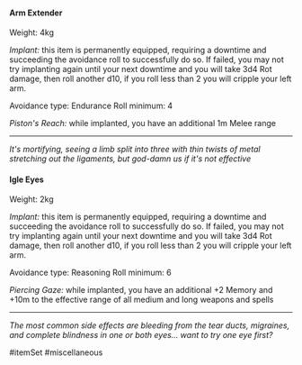 #### Arm Extender

Weight: 4kg

*Implant:* this item is permanently equipped, requiring a downtime and succeeding the avoidance roll to successfully do so. If failed, you may not try implanting again until your next downtime and you will take 3d4 Rot damage, then roll another d10, if you roll less than 2 you will cripple your left arm.

Avoidance type: Endurance
Roll minimum: 4

*Piston's Reach:* while implanted, you have an additional 1m Melee range

---
*It's mortifying, seeing a limb split into three with thin twists of metal stretching out the ligaments, but god-damn us if it's not effective*

#### Igle Eyes

Weight: 2kg

*Implant:* this item is permanently equipped, requiring a downtime and succeeding the avoidance roll to successfully do so. If failed, you may not try implanting again until your next downtime and you will take 3d4 Rot damage, then roll another d10, if you roll less than 2 you will cripple your left arm.

Avoidance type: Reasoning
Roll minimum: 6

*Piercing Gaze:* while implanted, you have an additional +2 Memory and +10m to the effective range of all medium and long weapons and spells

---
*The most common side effects are bleeding from the tear ducts, migraines, and complete blindness in one or both eyes... want to try one eye first?*

#itemSet #miscellaneous